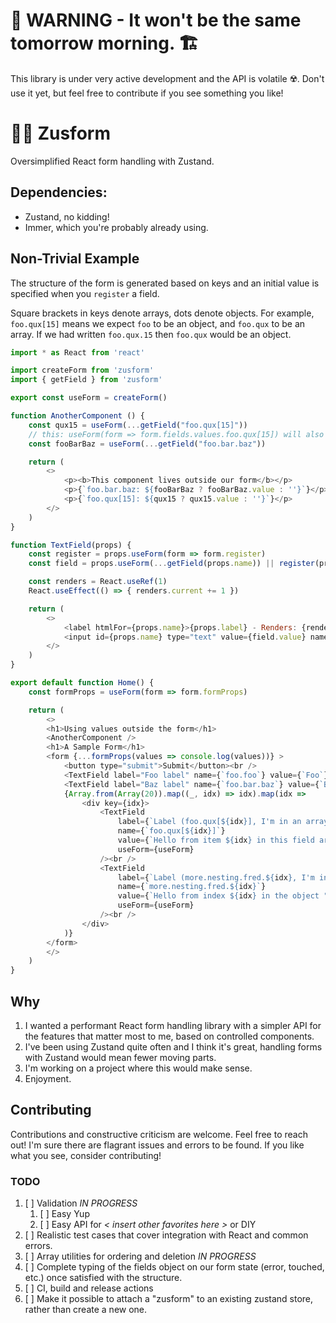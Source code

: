 
# 🚧 WARNING - It won't be the same tomorrow morning. 🏗️
This library is under very active development and the API is volatile ☢️. Don't use it yet, but feel free to contribute if you see something you like!

# 🐻‍❄️ Zusform
Oversimplified React form handling with Zustand.

## Dependencies:
- Zustand, no kidding!
- Immer, which you're probably already using.

## Non-Trivial Example

The structure of the form is generated based on keys and an initial value is specified when you `register` a field.

Square brackets in keys denote arrays, dots denote objects. For example, `foo.qux[15]` means we expect `foo` to be an object, and `foo.qux` to be an array. If we had written `foo.qux.15` then `foo.qux` would be an object.

```javascript
import * as React from 'react'

import createForm from 'zusform'
import { getField } from 'zusform'

export const useForm = createForm()

function AnotherComponent () {
    const qux15 = useForm(...getField("foo.qux[15]"))
    // this: useForm(form => form.fields.values.foo.qux[15]) will also work, if you just want the value.
    const fooBarBaz = useForm(...getField("foo.bar.baz"))

    return (
        <>
            <p><b>This component lives outside our form</b></p>
            <p>{`foo.bar.baz: ${fooBarBaz ? fooBarBaz.value : ''}`}</p>
            <p>{`foo.qux[15]: ${qux15 ? qux15.value : ''}`}</p>
        </>
    )
}

function TextField(props) {
    const register = props.useForm(form => form.register)
    const field = props.useForm(...getField(props.name)) || register(props.name, props.value)

    const renders = React.useRef(1)
    React.useEffect(() => { renders.current += 1 })

    return (
        <>
            <label htmlFor={props.name}>{props.label} - Renders: {renders.current} </label><br />
            <input id={props.name} type="text" value={field.value} name={props.name} onChange={field.onChange} /><br />
        </>
    )
}

export default function Home() {
    const formProps = useForm(form => form.formProps)

    return (
        <>
        <h1>Using values outside the form</h1>
        <AnotherComponent />
        <h1>A Sample Form</h1>
        <form {...formProps(values => console.log(values))} >
            <button type="submit">Submit</button><br />
            <TextField label="Foo label" name={`foo.foo`} value={`Foo`} />
            <TextField label="Baz label" name={`foo.bar.baz`} value={`Baz`} />
            {Array.from(Array(20)).map((_, idx) => idx).map(idx =>
                <div key={idx}>
                    <TextField
                        label={`Label (foo.qux[${idx}], I'm in an array)`}
                        name={`foo.qux[${idx}]`}
                        value={`Hello from item ${idx} in this field array "foo.qux."`}
                        useForm={useForm}
                    /><br />
                    <TextField
                        label={`Label (more.nesting.fred.${idx}, I'm in an object)`}
                        name={`more.nesting.fred.${idx}`}
                        value={`Hello from index ${idx} in the object "more.nesting.fred." `}
                        useForm={useForm}
                    /><br />
                </div>
            )}
        </form>
        </>
    )
}
```

## Why
1. I wanted a performant React form handling library with a simpler API for the features that matter most to me, based on controlled components.
2. I've been using Zustand quite often and I think it's great, handling forms with Zustand would mean fewer moving parts.
3. I'm working on a project where this would make sense.
4. Enjoyment.

## Contributing
Contributions and constructive criticism are welcome. Feel free to reach out! I'm sure there are flagrant issues and errors to be found. If you like what you see, consider contributing!

### TODO
1. [ ] Validation _IN PROGRESS_
   1. [ ] Easy Yup
   2. [ ] Easy API for *< insert other favorites here >* or DIY
2. [ ] Realistic test cases that cover integration with React and common errors.
3. [ ] Array utilities for ordering and deletion _IN PROGRESS_
4. [ ] Complete typing of the fields object on our form state (error, touched, etc.) once satisfied with the structure.
5. [ ] CI, build and release actions
6. [ ] Make it possible to attach a "zusform" to an existing zustand store, rather than create a new one.